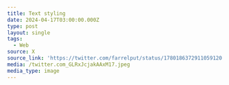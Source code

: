 ```yaml
---
title: Text styling
date: 2024-04-17T03:00:00.000Z
type: post
layout: single
tags:
  - Web
source: X
source_link: 'https://twitter.com/farrelput/status/1780186372911059120'
media: /twitter.com_GLRxJcjakAAxM17.jpeg
media_type: image
---
```


